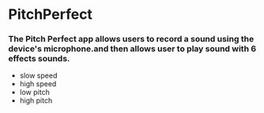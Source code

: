 # PitchPerfect
### The Pitch Perfect app allows users to record a sound using the device's microphone.and then allows user to play sound with 6 effects sounds.

* slow speed
* high speed
* low pitch
* high pitch

